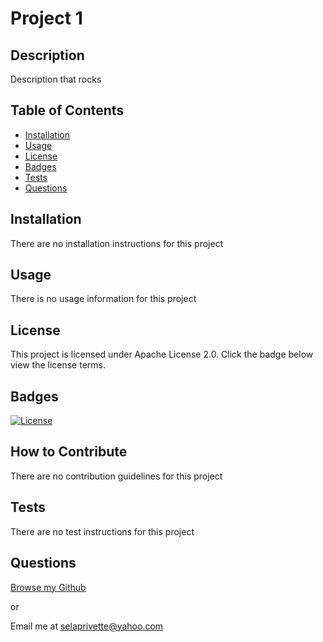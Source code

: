 # Project 1


  ## Description
  
  Description that rocks
  

  ## Table of Contents
  
  - [Installation](#installation)
  - [Usage](#usage)
  - [License](#license)
  - [Badges](#badges)
  - [Tests](#tests)
  - [Questions](#questions)
  

  ## Installation
  
  There are no installation instructions for this project
  

  ## Usage
  
  There is no usage information for this project
  

  ## License
  
  This project is licensed under Apache License 2.0.  Click the badge below view the license terms.
  

  ## Badges
  
  [![License](https://img.shields.io/badge/License-Apache_2.0-blue.svg)](https://opensource.org/licenses/Apache-2.0)
  

  ## How to Contribute
  
  There are no contribution guidelines for this project
  

  ## Tests
  
  There are no test instructions for this project
  
  
  ## Questions
  
  [Browse my Github](https://github.com/selaprivette)

  or
  
  Email me at [selaprivette@yahoo.com](mailto:selaprivette@yahoo.com)
  